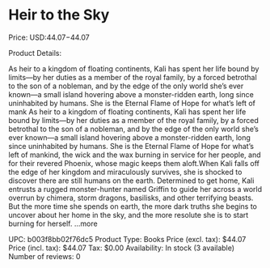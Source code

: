 # Heir to the Sky

Price: USD:$44.07-$44.07

Product Details:

As heir to a kingdom of floating continents, Kali has spent her life bound by limits—by her duties as a member of the royal family, by a forced betrothal to the son of a nobleman, and by the edge of the only world she’s ever known—a small island hovering above a monster-ridden earth, long since uninhabited by humans. She is the Eternal Flame of Hope for what’s left of mank As heir to a kingdom of floating continents, Kali has spent her life bound by limits—by her duties as a member of the royal family, by a forced betrothal to the son of a nobleman, and by the edge of the only world she’s ever known—a small island hovering above a monster-ridden earth, long since uninhabited by humans. She is the Eternal Flame of Hope for what’s left of mankind, the wick and the wax burning in service for her people, and for their revered Phoenix, whose magic keeps them aloft.When Kali falls off the edge of her kingdom and miraculously survives, she is shocked to discover there are still humans on the earth. Determined to get home, Kali entrusts a rugged monster-hunter named Griffin to guide her across a world overrun by chimera, storm dragons, basilisks, and other terrifying beasts. But the more time she spends on earth, the more dark truths she begins to uncover about her home in the sky, and the more resolute she is to start burning for herself. ...more

UPC: b003f8bb02f76dc5
Product Type: Books
Price (excl. tax): $44.07
Price (incl. tax): $44.07
Tax: $0.00
Availability: In stock (3 available)
Number of reviews: 0